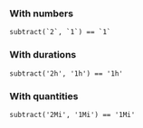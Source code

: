 ### With numbers

```
subtract(`2`, `1`) == `1`
```

### With durations

```
subtract('2h', '1h') == '1h'
```

### With quantities

```
subtract('2Mi', '1Mi') == '1Mi'
```
